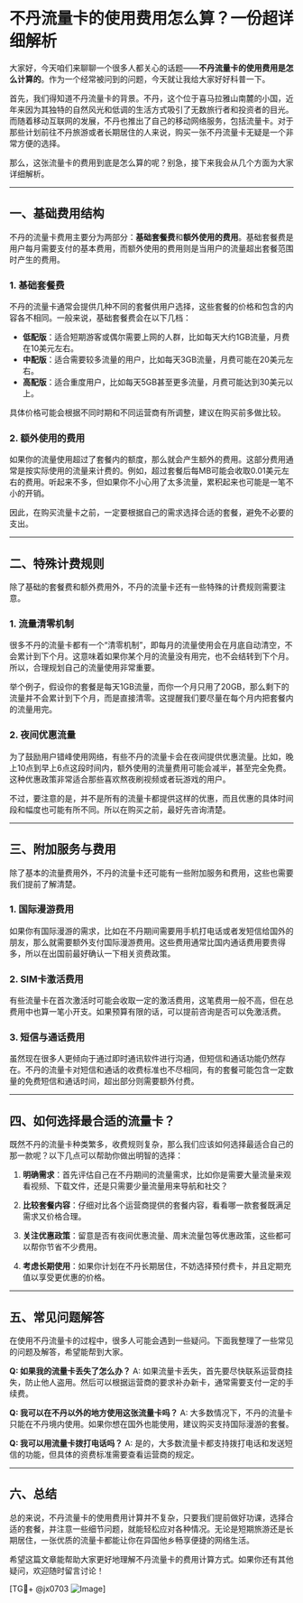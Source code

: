 # 不丹流量卡的使用费用怎么算？一份超详细解析

大家好，今天咱们来聊聊一个很多人都关心的话题——**不丹流量卡的使用费用是怎么计算的**。作为一个经常被问到的问题，今天就让我给大家好好科普一下。

首先，我们得知道不丹流量卡的背景。不丹，这个位于喜马拉雅山南麓的小国，近年来因为其独特的自然风光和低调的生活方式吸引了无数旅行者和投资者的目光。而随着移动互联网的发展，不丹也推出了自己的移动网络服务，包括流量卡。对于那些计划前往不丹旅游或者长期居住的人来说，购买一张不丹流量卡无疑是一个非常方便的选择。

那么，这张流量卡的费用到底是怎么算的呢？别急，接下来我会从几个方面为大家详细解析。

---

## 一、基础费用结构

不丹的流量卡费用主要分为两部分：**基础套餐费**和**额外使用的费用**。基础套餐费是用户每月需要支付的基本费用，而额外使用的费用则是当用户的流量超出套餐范围时产生的费用。

### 1. 基础套餐费
不丹的流量卡通常会提供几种不同的套餐供用户选择，这些套餐的价格和包含的内容各不相同。一般来说，基础套餐费会在以下几档：

- **低配版**：适合短期游客或偶尔需要上网的人群，比如每天大约1GB流量，月费在10美元左右。
- **中配版**：适合需要较多流量的用户，比如每天3GB流量，月费可能在20美元左右。
- **高配版**：适合重度用户，比如每天5GB甚至更多流量，月费可能达到30美元以上。

具体价格可能会根据不同时期和不同运营商有所调整，建议在购买前多做比较。

### 2. 额外使用的费用
如果你的流量使用超过了套餐内的额度，那么就会产生额外的费用。这部分费用通常是按实际使用的流量来计费的。例如，超过套餐后每MB可能会收取0.01美元左右的费用。听起来不多，但如果你不小心用了太多流量，累积起来也可能是一笔不小的开销。

因此，在购买流量卡之前，一定要根据自己的需求选择合适的套餐，避免不必要的支出。

---

## 二、特殊计费规则

除了基础的套餐费和额外费用外，不丹的流量卡还有一些特殊的计费规则需要注意。

### 1. 流量清零机制
很多不丹的流量卡都有一个“清零机制”，即每月的流量使用会在月底自动清空，不会累计到下个月。这意味着如果你某个月的流量没有用完，也不会结转到下个月。所以，合理规划自己的流量使用非常重要。

举个例子，假设你的套餐是每天1GB流量，而你一个月只用了20GB，那么剩下的流量并不会累计到下个月，而是直接清零。这提醒我们要尽量在每个月内把套餐内的流量用完。

### 2. 夜间优惠流量
为了鼓励用户错峰使用网络，有些不丹的流量卡会在夜间提供优惠流量。比如，晚上10点到早上6点这段时间内，额外使用的流量费用可能会减半，甚至完全免费。这种优惠政策非常适合那些喜欢熬夜刷视频或者玩游戏的用户。

不过，要注意的是，并不是所有的流量卡都提供这样的优惠，而且优惠的具体时间段和幅度也可能有所不同。所以在购买之前，最好先咨询清楚。

---

## 三、附加服务与费用

除了基本的流量费用外，不丹的流量卡还可能有一些附加服务和费用，这些也需要我们提前了解清楚。

### 1. 国际漫游费用
如果你有国际漫游的需求，比如在不丹期间需要用手机打电话或者发短信给国外的朋友，那么就需要额外支付国际漫游费用。这些费用通常比国内通话费用要贵得多，所以在出国前最好确认一下相关资费政策。

### 2. SIM卡激活费用
有些流量卡在首次激活时可能会收取一定的激活费用，这笔费用一般不高，但在总费用中也算一笔小开支。如果预算有限的话，可以提前咨询是否可以免激活费。

### 3. 短信与通话费用
虽然现在很多人更倾向于通过即时通讯软件进行沟通，但短信和通话功能仍然存在。不丹的流量卡对短信和通话的收费标准也不尽相同，有的套餐可能包含一定数量的免费短信和通话时间，超出部分则需要额外付费。

---

## 四、如何选择最合适的流量卡？

既然不丹的流量卡种类繁多，收费规则复杂，那么我们应该如何选择最适合自己的那一款呢？以下几点可以帮助你做出明智的选择：

1. **明确需求**：首先评估自己在不丹期间的流量需求，比如你是需要大量流量来观看视频、下载文件，还是只需要少量流量用来导航和社交？
   
2. **比较套餐内容**：仔细对比各个运营商提供的套餐内容，看看哪一款套餐既满足需求又价格合理。

3. **关注优惠政策**：留意是否有夜间优惠流量、周末流量包等优惠政策，这些都可以帮你节省不少费用。

4. **考虑长期使用**：如果你计划在不丹长期居住，不妨选择预付费卡，并且定期充值以享受更优惠的价格。

---

## 五、常见问题解答

在使用不丹流量卡的过程中，很多人可能会遇到一些疑问。下面我整理了一些常见的问题及解答，希望能帮到大家。

**Q: 如果我的流量卡丢失了怎么办？**
A: 如果流量卡丢失，首先要尽快联系运营商挂失，防止他人盗用。然后可以根据运营商的要求补办新卡，通常需要支付一定的手续费。

**Q: 我可以在不丹以外的地方使用这张流量卡吗？**
A: 大多数情况下，不丹的流量卡只能在不丹境内使用。如果你想在国外也能使用，建议购买支持国际漫游的套餐。

**Q: 我可以用流量卡拨打电话吗？**
A: 是的，大多数流量卡都支持拨打电话和发送短信的功能，但具体的资费标准需要查看运营商的规定。

---

## 六、总结

总的来说，不丹流量卡的使用费用计算并不复杂，只要我们提前做好功课，选择合适的套餐，并注意一些细节问题，就能轻松应对各种情况。无论是短期旅游还是长期居住，一张优质的流量卡都能让你在异国他乡畅享便捷的网络生活。

希望这篇文章能帮助大家更好地理解不丹流量卡的费用计算方式。如果你还有其他疑问，欢迎随时留言讨论！

[TG💪+ @jx0703 ![Image](https://github.com/user-attachments/assets/dbca1d08-cadb-493c-b0ec-ad6f7a83f270)]